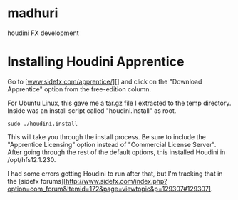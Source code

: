 madhuri
=======

houdini FX development

# Installing Houdini Apprentice

Go to [www.sidefx.com/apprentice/][] and click on the "Download Apprentice" option from the free-edition column.  

For Ubuntu Linux, this gave me a tar.gz file I extracted to the temp directory.  Inside was an install script called "houdini.install" as root.  

    sudo ./houdini.install

This will take you through the install process.  Be sure to include the "Apprentice Licensing" option instead of "Commercial License Server".  After going through the rest of the default options, this installed Houdini in /opt/hfs12.1.230.  

I had some errors getting Houdini to run after that, but I'm tracking that in the [sidefx forums][http://www.sidefx.com/index.php?option=com_forum&Itemid=172&page=viewtopic&p=129307#129307].  

